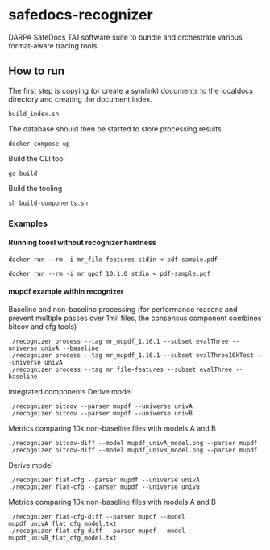 # safedocs-recognizer
DARPA SafeDocs TA1 software suite to bundle and orchestrate various format-aware tracing tools.

## How to run

The first step is copying (or create a symlink) documents to the localdocs directory and creating the document index.

```
build_index.sh
```

The database should then be started to store processing results.

```
docker-compose up
```

Build the CLI tool

```
go build
```

Build the tooling

```
sh build-components.sh
```

### Examples

#### Running toosl without recognizer hardness

```
docker run --rm -i mr_file-features stdin < pdf-sample.pdf
```

```
docker run --rm -i mr_qpdf_10.1.0 stdin < pdf-sample.pdf 
```

#### mupdf example within recognizer

Baseline and non-baseline processing (for performance reasons and prevent multiple passes over 1mil files, the consensus component combines bitcov and cfg tools)

```
./recognizer process --tag mr_mupdf_1.16.1 --subset evalThree --universe univA --baseline
./recognizer process --tag mr_mupdf_1.16.1 --subset evalThree10kTest --universe univA
./recognizer process --tag mr_file-features --subset evalThree --baseline
```

Integrated components
Derive model
```
./recognizer bitcov --parser mupdf --universe univA
./recognizer bitcov --parser mupdf --universe univB
```

Metrics comparing 10k non-baseline files with models A and B
```
./recognizer bitcov-diff --model mupdf_univA_model.png --parser mupdf
./recognizer bitcov-diff --model mupdf_univB_model.png --parser mupdf
```

Derive model
```
./recognizer flat-cfg --parser mupdf --universe univA
./recognizer flat-cfg --parser mupdf --universe univB
```

Metrics comparing 10k non-baseline files with models A and B
```
./recognizer flat-cfg-diff --parser mupdf --model mupdf_univA_flat_cfg_model.txt
./recognizer flat-cfg-diff --parser mupdf --model mupdf_univB_flat_cfg_model.txt
```